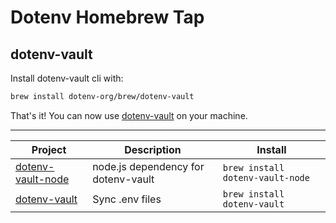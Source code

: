 # Dotenv Homebrew Tap

## dotenv-vault

Install dotenv-vault cli with:

```bash
brew install dotenv-org/brew/dotenv-vault
```

That's it! You can now use [dotenv-vault](https://github.com/dotenv-org/dotenv-vault) on your machine.

---

<!-- project_table_start -->
| Project                                        | Description                                | Install                          |
| ---------------------------------------------- | ------------------------------------------ | -------------------------------- |
| [dotenv-vault-node](https://dotenv.org)        | node.js dependency for dotenv-vault        | `brew install dotenv-vault-node` |
| [dotenv-vault](https://dotenv.org)             | Sync .env files                            | `brew install dotenv-vault`      |
<!-- project_table_end -->
